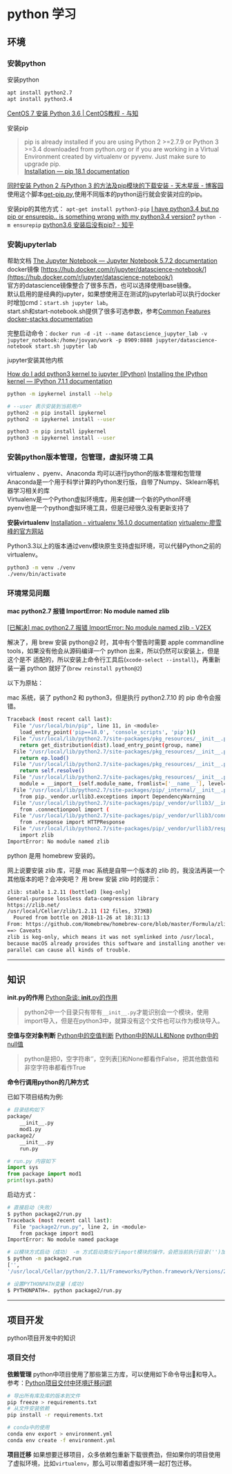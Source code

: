 # python 学习

## 环境

### 安装python

安装python

```bash
apt install python2.7
apt install python3.4
```

[CentOS 7 安装 Python 3.6 | CentOS教程 - 与知](https://www.yuzhi100.com/tutorial/centos/centos-anzhuang-python36)

安装pip
>pip is already installed if you are using Python 2 >=2.7.9 or Python 3 >=3.4 downloaded from python.org or if you are working in a Virtual Environment created by virtualenv or pyvenv. Just make sure to upgrade pip.  
[Installation &#8212; pip 18.1 documentation](https://pip.pypa.io/en/stable/installing/)

[同时安装 Python 2 与Python 3 的方法及pip模块的下载安装 - 天木星辰 - 博客园](https://www.cnblogs.com/zcool/p/7147245.html)  
使用这个脚本[get-pip.py](https://bootstrap.pypa.io/get-pip.py),使用不同版本的python运行就会安装对应的pip。

安装pip的其他方式：
`apt-get install python3-pip` [I have python3.4 but no pip or ensurepip.. is something wrong with my python3.4 version?](https://stackoverflow.com/questions/29871372/i-have-python3-4-but-no-pip-or-ensurepip-is-something-wrong-with-my-python3-4)
`python -m ensurepip` [python3.6 安装后没有pip? - 知乎](https://www.zhihu.com/question/54906859)

### 安装jupyterlab

帮助文档 [The Jupyter Notebook &mdash; Jupyter Notebook 5.7.2 documentation](https://jupyter-notebook.readthedocs.io/en/stable/index.html)  
docker镜像 [https://hub.docker.com/r/jupyter/datascience-notebook/](https://hub.docker.com/r/jupyter/datascience-notebook/)  
官方的datascience镜像整合了很多东西，也可以选择使用base镜像。  
默认启用的是经典的jupyter，如果想使用正在测试的jupyterlab可以执行docker时增加cmd：`start.sh jupyter lab`。  
start.sh和start-notebook.sh提供了很多可选参数，参考[Common Features docker-stacks documentation](https://jupyter-docker-stacks.readthedocs.io/en/latest/using/common.html#start-sh)  

完整启动命令：`docker run -d -it --name datascience_jupyter_lab -v jupyter_notebook:/home/jovyan/work -p 8909:8888 jupyter/datascience-notebook start.sh jupyter lab`  

jupyter安装其他内核

[How do I add python3 kernel to jupyter (IPython)](https://stackoverflow.com/questions/28831854/how-do-i-add-python3-kernel-to-jupyter-ipython)  [Installing the IPython kernel &mdash; IPython 7.1.1 documentation](https://ipython.readthedocs.io/en/stable/install/kernel_install.html#kernel-install)  

```bash
python -m ipykernel install --help

# --user 表示安装到当前用户
python2 -m pip install ipykernel
python2 -m ipykernel install --user

python3 -m pip install ipykernel
python3 -m ipykernel install --user
```

### 安装python版本管理，包管理，虚拟环境 工具

virtualenv 、pyenv、Anaconda 均可以进行python的版本管理和包管理  
Anaconda是一个用于科学计算的Python发行版，自带了Numpy、Sklearn等机器学习相关的库  
Virtualenv是一个Python虚拟环境库，用来创建一个新的Python环境  
pyenv也是一个python虚拟环境工具，但是已经很久没有更新支持了  

**安装virtualenv**
[Installation - virtualenv 16.1.0 documentation](https://virtualenv.pypa.io/en/latest/installation/)
[virtualenv-廖雪峰的官方网站](https://www.liaoxuefeng.com/wiki/0014316089557264a6b348958f449949df42a6d3a2e542c000/001432712108300322c61f256c74803b43bfd65c6f8d0d0000)

Python3.3以上的版本通过venv模块原生支持虚拟环境，可以代替Python之前的virtualenv。

```bash
python3 -m venv ./venv
./venv/bin/activate
````

### 环境常见问题

#### mac python2.7 报错 ImportError: No module named zlib

[[已解决] mac python2.7 报错 ImportError: No module named zlib - V2EX](https://www.v2ex.com/t/511697)

解决了，用 brew 安装 python@2 时，其中有个警告时需要 apple commandline tools，如果没有他会从源码编译一个 python 出来，所以仍然可以安装上，但是这个是不 适配的，所以安装上命令行工具后(`xcode-select --install`)，再重新装一遍 python 就好了(`brew reinstall python@2`)

以下为原帖：

mac 系统，装了 python2 和 python3，但是执行 python2.7.10 的 pip 命令会报错。

```bash
Traceback (most recent call last):
  File "/usr/local/bin/pip", line 11, in <module>
    load_entry_point('pip==18.0', 'console_scripts', 'pip')()
  File "/usr/local/lib/python2.7/site-packages/pkg_resources/__init__.py", line 484, in load_entry_point
    return get_distribution(dist).load_entry_point(group, name)
  File "/usr/local/lib/python2.7/site-packages/pkg_resources/__init__.py", line 2714, in load_entry_point
    return ep.load()
  File "/usr/local/lib/python2.7/site-packages/pkg_resources/__init__.py", line 2332, in load
    return self.resolve()
  File "/usr/local/lib/python2.7/site-packages/pkg_resources/__init__.py", line 2338, in resolve
    module = __import__(self.module_name, fromlist=['__name__'], level=0)
  File "/usr/local/lib/python2.7/site-packages/pip/_internal/__init__.py", line 20, in <module>
    from pip._vendor.urllib3.exceptions import DependencyWarning
  File "/usr/local/lib/python2.7/site-packages/pip/_vendor/urllib3/__init__.py", line 8, in <module>
    from .connectionpool import (
  File "/usr/local/lib/python2.7/site-packages/pip/_vendor/urllib3/connectionpool.py", line 36, in <module>
    from .response import HTTPResponse
  File "/usr/local/lib/python2.7/site-packages/pip/_vendor/urllib3/response.py", line 3, in <module>
    import zlib
ImportError: No module named zlib
```

python 是用 homebrew 安装的。

网上说要安装 zlib 库，可是 mac 系统是自带一个版本的 zlib 的，我没法再装一个其他版本的吧？会冲突吧？
用 brew 安装 zlib 时的提示：

```bash
zlib: stable 1.2.11 (bottled) [keg-only]
General-purpose lossless data-compression library
https://zlib.net/
/usr/local/Cellar/zlib/1.2.11 (12 files, 373KB)
  Poured from bottle on 2018-11-26 at 18:31:13
From: https://github.com/Homebrew/homebrew-core/blob/master/Formula/zlib.rb
==> Caveats
zlib is keg-only, which means it was not symlinked into /usr/local,
because macOS already provides this software and installing another version in
parallel can cause all kinds of trouble.
```

---

## 知识

**__init__.py的作用**
[Python杂谈: __init__.py的作用](https://www.cnblogs.com/tp1226/p/8453854.html)

>python2中一个目录只有带有`__init__.py`才能识别会一个模块，使用import导入，但是在python3中，就算没有这个文件也可以作为模块导入。

**空值与空对象判断**
[Python中的空值判断](https://www.jianshu.com/p/a0d273550f70)
[Python中的NULL和None](https://blog.csdn.net/songyunli1111/article/details/75145533)  [python中的null值](https://www.cnblogs.com/landhu/p/6497975.html)

>python是把0，空字符串‘’，空列表[]和None都看作False，把其他数值和非空字符串都看作True

**命令行调用python的几种方式**

已如下项目结构为例:

```bash
# 目录结构如下
package/
    __init__.py
    mod1.py
package2/
    __init__.py
    run.py
```

```python
# run.py 内容如下
import sys
from package import mod1
print(sys.path)
```

启动方式：

```bash
# 直接启动（失败）
$ python package2/run.py
Traceback (most recent call last):
  File "package2/run.py", line 2, in <module>
    from package import mod1
ImportError: No module named package

# 以模块方式启动（成功） -m 方式启动类似于import模块的操作，会把当前执行目录('')加入sys.path中
$ python -m package2.run
['',
'/usr/local/Cellar/python/2.7.11/Frameworks/Python.framework/Versions/2.7/lib/python27.zip',...]

# 设置PYTHONPATH变量 (成功)
$ PYTHONPATH=. python package2/run.py
```

---

## 项目开发

python项目开发中的知识

### 项目交付

**依赖管理**
python中项目使用了那些第三方库，可以使用如下命令导出和导入。参考：[Python项目交付中环境迁移问题](https://www.jianshu.com/p/28b64c050f42)

```bash
# 导出所有库及库的版本到文件
pip freeze > requirements.txt
# 从文件安装依赖
pip install -r requirements.txt

# conda中的使用
conda env export > environment.yml
conda env create -f environment.yml
```

**项目迁移**
如果想要迁移项目，众多依赖包重新下载很费劲，但如果你的项目使用了虚拟环境，比如`virtualenv`，那么可以带着虚拟环境一起打包迁移。